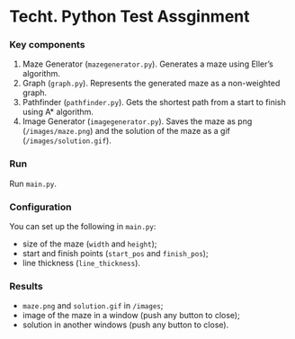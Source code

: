 # Techt. Python Test Assginment

### Key components
1. Maze Generator (`mazegenerator.py`). Generates a maze using Eller’s algorithm.
2. Graph (`graph.py`). Represents the generated maze as a non-weighted graph.
3. Pathfinder (`pathfinder.py`). Gets the shortest path from a start to finish using A* algorithm.
4. Image Generator (`imagegenerator.py`). Saves the maze as png (`/images/maze.png`) and the solution of the maze as a gif (`/images/solution.gif`).

### Run
Run `main.py`.

### Configuration
You can set up the following in `main.py`: 
- size of the maze (`width` and `height`);
- start and finish points (`start_pos` and `finish_pos`);
- line thickness (`line_thickness`).

### Results
- `maze.png` and `solution.gif` in `/images`;
- image of the maze in a window (push any button to close);
- solution in another windows (push any button to close).